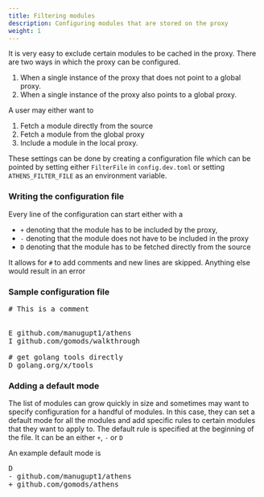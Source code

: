 ```yaml
---
title: Filtering modules
description: Configuring modules that are stored on the proxy
weight: 1
---
```


It is very easy to exclude certain modules to be cached in the proxy. There are two ways in which the proxy can be configured.

1. When a single instance of the proxy that does not point to a global proxy.
2. When a single instance of the proxy also points to a global proxy.

A user may either want to 
1. Fetch a module directly from the source
2. Fetch a module from the global proxy 
3. Include a module in the local proxy.

These settings can be done by creating a configuration file which can be pointed by setting either
`FilterFile` in `config.dev.toml` or setting `ATHENS_FILTER_FILE` as an environment variable.

### Writing the configuration file

Every line of the configuration can start either with a

* `+` denoting that the module has to be included by the proxy,
* `-` denoting that the module does not have to be included in the proxy
* `D` denoting that the module has to be fetched directly from the source

It allows for `#` to add comments and new lines are skipped. Anything else would result in an error

### Sample configuration file

<pre>
# This is a comment


E github.com/manugupt1/athens
I github.com/gomods/walkthrough

# get golang tools directly
D golang.org/x/tools
</pre>


### Adding a default mode 

The list of modules can grow quickly in size and sometimes may want to specify configuration for a handful of modules. In this case, they can set a default mode for all the modules and add specific rules to certain modules that they want to apply to. The default rule is specified at the beginning of the file. It can be an either `+`, `-` or `D`

An example default mode is 

<pre>
D
- github.com/manugupt1/athens
+ github.com/gomods/athens
</pre>
